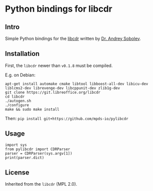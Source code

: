 Python bindings for libcdr
==========

## Intro

Simple Python bindings for the [libcdr](https://wiki.documentfoundation.org/DLP/Libraries/libcdr) written by [Dr. Andrey Sobolev](mailto:as@tilde.pro).


## Installation

First, the `libcdr` newer than `v0.1.8` must be compiled.

E.g. on Debian:

```
apt-get install automake cmake libtool libboost-all-dev libicu-dev liblcms2-dev librevenge-dev libcppunit-dev zlib1g-dev
git clone https://git.libreoffice.org/libcdr
cd libcdr
./autogen.sh
./configure
make && sudo make install
```

Then: `pip install git+https://github.com/mpds-io/pylibcdr`


## Usage

```
import sys
from pylibcdr import CDRParser
parser = CDRParser(sys.argv[1])
print(parser.dict)
```


## License

Inherited from the `libcdr` (MPL 2.0).
